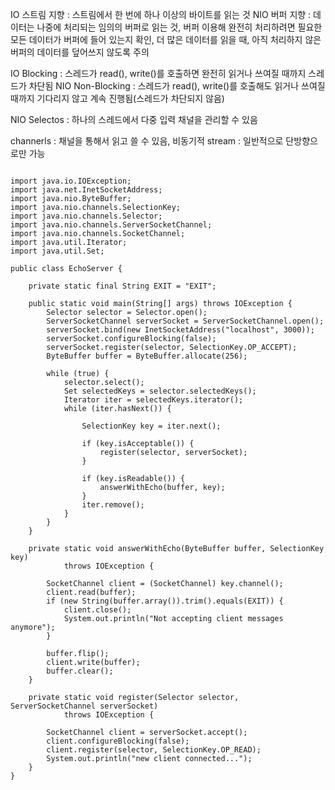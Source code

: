 IO
스트림 지향 : 스트림에서 한 번에 하나 이상의 바이트를 읽는 것
NIO
버퍼 지향 : 데이터는 나중에 처리되는 임의의 버퍼로 읽는 것, 버퍼 이용해 완전히 처리하려면 필요한 모든 데이터가 버퍼에 들어 있는지 확인,
           더 많은 데이터를 읽을 때, 아직 처리하지 않은 버퍼의 데이터를 덮어쓰지 않도록 주의

IO
Blocking : 스레드가 read(), write()를 호출하면 완전히 읽거나 쓰여질 때까지 스레드가 차단됨
NIO
Non-Blocking : 스레드가 read(), write()를 호출해도 읽거나 쓰여질 때까지 기다리지 않고 계속 진행됨(스레드가 차단되지 않음)

NIO
Selectos : 하나의 스레드에서 다중 입력 채널을 관리할 수 있음

channerls : 채널을 통해서 읽고 쓸 수 있음, 비동기적
stream : 일반적으로 단방향으로만 가능

<pre>
<code>
import java.io.IOException;
import java.net.InetSocketAddress;
import java.nio.ByteBuffer;
import java.nio.channels.SelectionKey;
import java.nio.channels.Selector;
import java.nio.channels.ServerSocketChannel;
import java.nio.channels.SocketChannel;
import java.util.Iterator;
import java.util.Set;

public class EchoServer {

    private static final String EXIT = "EXIT";

    public static void main(String[] args) throws IOException {
        Selector selector = Selector.open();
        ServerSocketChannel serverSocket = ServerSocketChannel.open();
        serverSocket.bind(new InetSocketAddress("localhost", 3000));
        serverSocket.configureBlocking(false);
        serverSocket.register(selector, SelectionKey.OP_ACCEPT);
        ByteBuffer buffer = ByteBuffer.allocate(256);

        while (true) {
            selector.select();
            Set<SelectionKey> selectedKeys = selector.selectedKeys();
            Iterator<SelectionKey> iter = selectedKeys.iterator();
            while (iter.hasNext()) {

                SelectionKey key = iter.next();

                if (key.isAcceptable()) {
                    register(selector, serverSocket);
                }

                if (key.isReadable()) {
                    answerWithEcho(buffer, key);
                }
                iter.remove();
            }
        }
    }

    private static void answerWithEcho(ByteBuffer buffer, SelectionKey key)
            throws IOException {

        SocketChannel client = (SocketChannel) key.channel();
        client.read(buffer);
        if (new String(buffer.array()).trim().equals(EXIT)) {
            client.close();
            System.out.println("Not accepting client messages anymore");
        }

        buffer.flip();
        client.write(buffer);
        buffer.clear();
    }

    private static void register(Selector selector, ServerSocketChannel serverSocket)
            throws IOException {

        SocketChannel client = serverSocket.accept();
        client.configureBlocking(false);
        client.register(selector, SelectionKey.OP_READ);
        System.out.println("new client connected...");
    }
}
</code>
</pre>
